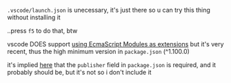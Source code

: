 `.vscode/launch.json` is unecessary, it's just there so u can try this thing without installing it

..press `f5` to do that, btw

vscode DOES support [using EcmaScript Modules as extensions](https://code.visualstudio.com/updates/v1_100#_esm-support-for-extensions) but it's very recent, thus the high minimum version in `package.json` (^1.100.0)

it's implied [here](https://code.visualstudio.com/api/get-started/extension-anatomy#extension-manifest) that the `publisher` field in `package.json` is required, and it probably should be, but it's not so i don't include it
